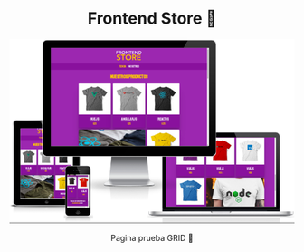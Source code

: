 <h1 align="center">Frontend Store 🎽</h1>

<img src="img/background.png" alt="Frontend store">

<p align="center"> Pagina prueba GRID 💅</p>